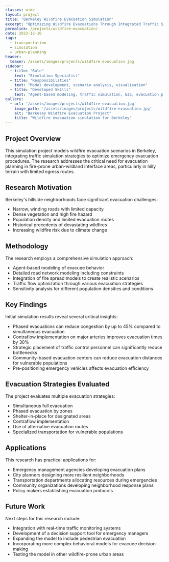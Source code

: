 ```yaml
---
classes: wide
layout: project
title: "Berkeley Wildfire Evacuation Simulation"
excerpt: "Optimizing Wildfire Evacuations Through Integrated Traffic Simulation Strategies"
permalink: /projects/wildfire-evacuation/
date: 2023-12-10
tags:
  - transportation
  - simulation
  - urban-planning
header:
  teaser: /assets/images/projects/wildfire-evacuation.jpg
sidebar:
  - title: "Role"
    text: "Simulation Specialist"
  - title: "Responsibilities"
    text: "Model development, scenario analysis, visualization"
  - title: "Developed Skills"
    text: "Agent-based modeling, traffic simulation, GIS, evacuation planning"
gallery:
  - url: '/assets/images/projects/wildfire-evacuation.jpg'
    image_path: '/assets/images/projects/wildfire-evacuation.jpg'
    alt: "Berkeley Wildfire Evacuation Project"
    title: "Wildfire evacuation simulation for Berkeley"
---
```


<style>
    body {
        font-size: 90%; 
    }
</style>

## Project Overview

This simulation project models wildfire evacuation scenarios in Berkeley, integrating traffic simulation strategies to optimize emergency evacuation procedures. The research addresses the critical need for evacuation planning in fire-prone urban-wildland interface areas, particularly in hilly terrain with limited egress routes.

## Research Motivation

Berkeley's hillside neighborhoods face significant evacuation challenges:
- Narrow, winding roads with limited capacity
- Dense vegetation and high fire hazard
- Population density and limited evacuation routes
- Historical precedents of devastating wildfires
- Increasing wildfire risk due to climate change

## Methodology

The research employs a comprehensive simulation approach:
- Agent-based modeling of evacuee behavior
- Detailed road network modeling including constraints
- Integration of fire spread models to create realistic scenarios
- Traffic flow optimization through various evacuation strategies
- Sensitivity analysis for different population densities and conditions

## Key Findings

Initial simulation results reveal several critical insights:
- Phased evacuations can reduce congestion by up to 45% compared to simultaneous evacuation
- Contraflow implementation on major arteries improves evacuation times by 30%
- Strategic placement of traffic control personnel can significantly reduce bottlenecks
- Community-based evacuation centers can reduce evacuation distances for vulnerable populations
- Pre-positioning emergency vehicles affects evacuation efficiency

## Evacuation Strategies Evaluated

The project evaluates multiple evacuation strategies:
- Simultaneous full evacuation
- Phased evacuation by zones
- Shelter-in-place for designated areas
- Contraflow implementation
- Use of alternative evacuation routes
- Specialized transportation for vulnerable populations

## Applications

This research has practical applications for:
- Emergency management agencies developing evacuation plans
- City planners designing more resilient neighborhoods
- Transportation departments allocating resources during emergencies
- Community organizations developing neighborhood response plans
- Policy makers establishing evacuation protocols

## Future Work

Next steps for this research include:
- Integration with real-time traffic monitoring systems
- Development of a decision support tool for emergency managers
- Expanding the model to include pedestrian evacuation
- Incorporating more complex behavioral models for evacuee decision-making
- Testing the model in other wildfire-prone urban areas 
